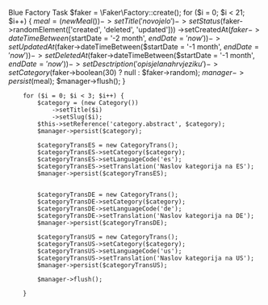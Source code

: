 Blue Factory Task
$faker = \Faker\Factory::create();
        for ($i = 0; $i < 21; $i++) {
            $meal = (new Meal())
                ->setTitle('novo jelo')
                ->setStatus($faker->randomElement(['created', 'deleted', 'updated']))
                ->setCreatedAt($faker->dateTimeBetween($startDate = '-2 month', $endDate = 'now'))
                ->setUpdatedAt($faker->dateTimeBetween($startDate = '-1 month', $endDate = 'now'))
                ->setDeletedAt($faker->dateTimeBetween($startDate = '-1 month', $endDate = 'now'))
                ->setDesctription('opis jela na hrv jeziku')
                ->setCategory($faker->boolean(30) ? null : $faker->random);
            $manager->persist($meal);
            $manager->flush();
        }
        
        
        
        
        for ($i = 0; $i < 3; $i++) {
            $category = (new Category())
                ->setTitle($i)
                ->setSlug($i);
            $this->setReference('category.abstract', $category);
            $manager->persist($category);

            $categoryTransES = new CategoryTrans();
            $categoryTransES->setCategory($category);
            $categoryTransES->setLanguageCode('es');
            $categoryTransES->setTranslation('Naslov kategorija na ES');
            $manager->persist($categoryTransES);


            $categoryTransDE = new CategoryTrans();
            $categoryTransDE->setCategory($category);
            $categoryTransDE->setLanguageCode('de');
            $categoryTransDE->setTranslation('Naslov kategorija na DE');
            $manager->persist($categoryTransDE);

            $categoryTransUS = new CategoryTrans();
            $categoryTransUS->setCategory($category);
            $categoryTransUS->setLanguageCode('us');
            $categoryTransUS->setTranslation('Naslov kategorija na US');
            $manager->persist($categoryTransUS);

            $manager->flush();

        }